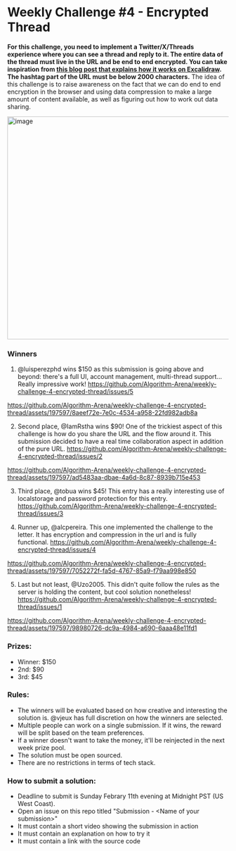 # Weekly Challenge #4 - Encrypted Thread

**For this challenge, you need to implement a Twitter/X/Threads experience where you can see a thread and reply to it. The entire data of the thread must live in the URL and be end to end encrypted. You can take inspiration from [this blog post that explains how it works on Excalidraw](https://blog.excalidraw.com/end-to-end-encryption/). The hashtag part of the URL must be below 2000 characters.** The idea of this challenge is to raise awareness on the fact that we can do end to end encryption in the browser and using data compression to make a large amount of content available, as well as figuring out how to work out data sharing.

<img width="506" alt="image" src="https://github.com/Algorithm-Arena/weekly-challenge-4-encrypted-thread/assets/197597/883a5aa7-dc35-4091-a680-84d9c9055af5">

### Winners

1. @luisperezphd wins $150 as this submission is going above and beyond: there's a full UI, account management, multi-thread support... Really impressive work! https://github.com/Algorithm-Arena/weekly-challenge-4-encrypted-thread/issues/5

https://github.com/Algorithm-Arena/weekly-challenge-4-encrypted-thread/assets/197597/8aeef72e-7e0c-4534-a958-22fd982adb8a

2. Second place, @IamRstha wins $90! One of the trickiest aspect of this challenge is how do you share the URL and the flow around it. This submission decided to have a real time collaboration aspect in addition of the pure URL. https://github.com/Algorithm-Arena/weekly-challenge-4-encrypted-thread/issues/2

https://github.com/Algorithm-Arena/weekly-challenge-4-encrypted-thread/assets/197597/ad5483aa-dbae-4a6d-8c87-8939b715e453

3. Third place, @tobua wins $45! This entry has a really interesting use of localstorage and password protection for this entry. https://github.com/Algorithm-Arena/weekly-challenge-4-encrypted-thread/issues/3

4. Runner up, @alcpereira. This one implemented the challenge to the letter. It has encryption and compression in the url and is fully functional. https://github.com/Algorithm-Arena/weekly-challenge-4-encrypted-thread/issues/4

https://github.com/Algorithm-Arena/weekly-challenge-4-encrypted-thread/assets/197597/7052272f-fa5d-4767-85a9-f79aa998e850

5. Last but not least, @Uzo2005. This didn't quite follow the rules as the server is holding the content, but cool solution nonetheless! https://github.com/Algorithm-Arena/weekly-challenge-4-encrypted-thread/issues/1

https://github.com/Algorithm-Arena/weekly-challenge-4-encrypted-thread/assets/197597/98980726-dc9a-4984-a690-6aaa48e11fd1

### Prizes:
* Winner: $150
* 2nd: $90
* 3rd: $45

### Rules:
* The winners will be evaluated based on how creative and interesting the solution is. @vjeux has full discretion on how the winners are selected.
* Multiple people can work on a single submission. If it wins, the reward will be split based on the team preferences.
* If a winner doesn't want to take the money, it'll be reinjected in the next week prize pool.
* The solution must be open sourced.
* There are no restrictions in terms of tech stack.

### How to submit a solution:
* Deadline to submit is Sunday Febrary 11th evening at Midnight PST (US West Coast).
* Open an issue on this repo titled "Submission - &lt;Name of your submission&gt;"
* It must contain a short video showing the submission in action
* It must contain an explanation on how to try it
* It must contain a link with the source code
